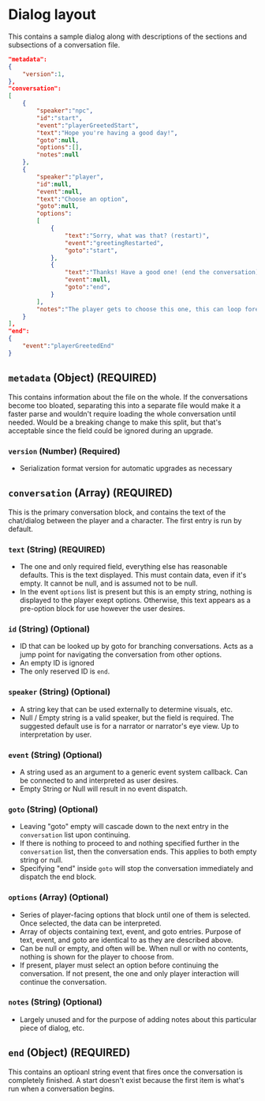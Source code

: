 # Dialog layout
This contains a sample dialog along with descriptions of the sections and subsections of a conversation file.


```json
"metadata":
{
	"version":1,
},
"conversation":
[
	{
		"speaker":"npc",
		"id":"start",
		"event":"playerGreetedStart",
		"text":"Hope you're having a good day!",
		"goto":null,
		"options":[],
		"notes":null
	},
	{
		"speaker":"player",
		"id":null,
		"event":null,
		"text":"Choose an option",
		"goto":null,
		"options":
		[
			{
				"text":"Sorry, what was that? (restart)",
				"event":"greetingRestarted",
				"goto":"start",
			},
			{
				"text":"Thanks! Have a good one! (end the conversation)",
				"event":null,
				"goto":"end",
			}
		],
		"notes":"The player gets to choose this one, this can loop forever. the goto option for end isn't necessary, but is more explicit this way."
	}
],
"end":
{
	"event":"playerGreetedEnd"
}
```

## `metadata` (Object) (REQUIRED)
This contains information about the file on the whole. If the conversations become too bloated, separating this into a separate file would make it a faster parse and wouldn't require loading the whole conversation until needed. Would be a breaking change to make this split, but that's acceptable since the field could be ignored during an upgrade.

### `version` (Number) (Required)
- Serialization format version for automatic upgrades as necessary



## `conversation` (Array) (REQUIRED)
This is the primary conversation block, and contains the text of the chat/dialog between the player and a character. The first entry is run by default.

### `text` (String) (REQUIRED)
- The one and only required field, everything else has reasonable defaults. This is the text displayed. This must contain data, even if it's empty. It cannot be null, and is assumed not to be null.
- In the event `options` list is present but this is an empty string, nothing is displayed to the player exept options. Otherwise, this text appears as a pre-option block for use however the user desires.

### `id` (String) (Optional)
- ID that can be looked up by goto for branching conversations. Acts as a jump point for navigating the conversation from other options.
- An empty ID is ignored
- The only reserved ID is `end`. 

### `speaker` (String) (Optional)
- A string key that can be used externally to determine visuals, etc.
- Null / Empty string is a valid speaker, but the field is required. The suggested default use is for a narrator or narrator's eye view. Up to interpretation by user.

### `event` (String) (Optional) 
- A string used as an argument to a generic event system callback. Can be connected to and interpreted as user desires.
- Empty String or Null will result in no event dispatch. 

### `goto` (String) (Optional)
- Leaving "goto" empty will cascade down to the next entry in the `conversation` list upon continuing.
- If there is nothing to proceed to and nothing specified further in the `conversation` list, then the conversation ends. This applies to both empty string or null. 
- Specifying "end" inside `goto` will stop the conversation immediately and dispatch the end block.

### `options` (Array) (Optional)
- Series of player-facing options that block until one of them is selected. Once selected, the data can be interpreted.
- Array of objects containing text, event, and goto entries. Purpose of text, event, and goto are identical to as they are described above.
- Can be null or empty, and often will be. When null or with no contents, nothing is shown for the player to choose from.
- If present, player must select an option before continuing the conversation. If not present, the one and only player interaction will continue the conversation.

### `notes` (String) (Optional)
- Largely unused and for the purpose of adding notes about this particular piece of dialog, etc.



## `end` (Object) (REQUIRED)
This contains an optioanl string event that fires once the conversation is completely finished. A start doesn't exist because the first item is what's run when a conversation begins.

